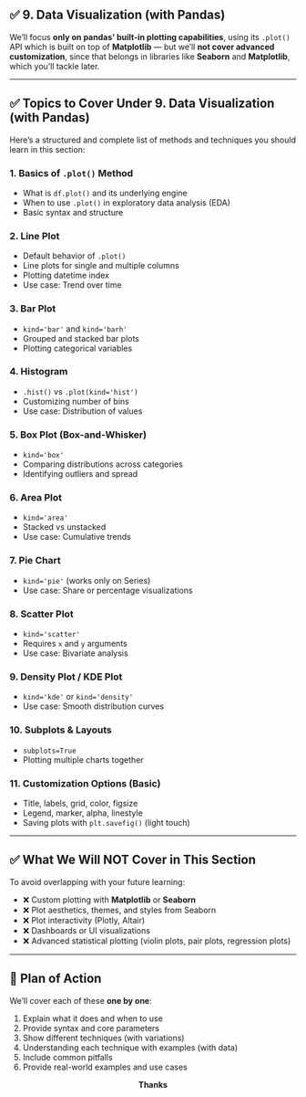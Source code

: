 ## ✅ **9. Data Visualization (with Pandas)**

We’ll focus **only on pandas' built-in plotting capabilities**, using its `.plot()` API which is built on top of **Matplotlib** — but we’ll **not cover advanced customization**, since that belongs in libraries like **Seaborn** and **Matplotlib**, which you’ll tackle later.

---

## ✅ **Topics to Cover Under 9. Data Visualization (with Pandas)**

Here’s a structured and complete list of methods and techniques you should learn in this section:

### 1. **Basics of `.plot()` Method**

* What is `df.plot()` and its underlying engine
* When to use `.plot()` in exploratory data analysis (EDA)
* Basic syntax and structure

### 2. **Line Plot**

* Default behavior of `.plot()`
* Line plots for single and multiple columns
* Plotting datetime index
* Use case: Trend over time

### 3. **Bar Plot**

* `kind='bar'` and `kind='barh'`
* Grouped and stacked bar plots
* Plotting categorical variables

### 4. **Histogram**

* `.hist()` vs `.plot(kind='hist')`
* Customizing number of bins
* Use case: Distribution of values

### 5. **Box Plot (Box-and-Whisker)**

* `kind='box'`
* Comparing distributions across categories
* Identifying outliers and spread

### 6. **Area Plot**

* `kind='area'`
* Stacked vs unstacked
* Use case: Cumulative trends

### 7. **Pie Chart**

* `kind='pie'` (works only on Series)
* Use case: Share or percentage visualizations

### 8. **Scatter Plot**

* `kind='scatter'`
* Requires `x` and `y` arguments
* Use case: Bivariate analysis

### 9. **Density Plot / KDE Plot**

* `kind='kde'` or `kind='density'`
* Use case: Smooth distribution curves

### 10. **Subplots & Layouts**

* `subplots=True`
* Plotting multiple charts together

### 11. **Customization Options (Basic)**

* Title, labels, grid, color, figsize
* Legend, marker, alpha, linestyle
* Saving plots with `plt.savefig()` (light touch)

---

## ✅ What We Will NOT Cover in This Section

To avoid overlapping with your future learning:

* ❌ Custom plotting with **Matplotlib** or **Seaborn**
* ❌ Plot aesthetics, themes, and styles from Seaborn
* ❌ Plot interactivity (Plotly, Altair)
* ❌ Dashboards or UI visualizations
* ❌ Advanced statistical plotting (violin plots, pair plots, regression plots)

---

## 🧭 Plan of Action

We’ll cover each of these **one by one**:

1. Explain what it does and when to use
2. Provide syntax and core parameters
3. Show different techniques (with variations)
4. Understanding each technique with examples (with data)
5. Include common pitfalls
6. Provide real-world examples and use cases

<center><b>Thanks</b></center>